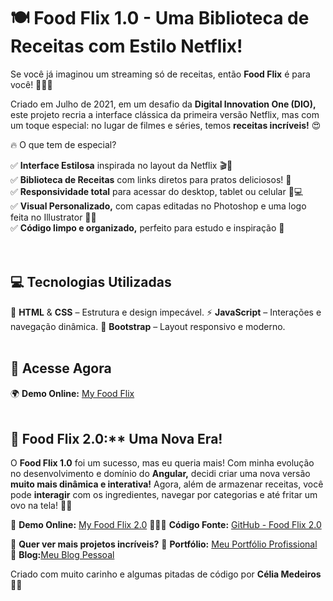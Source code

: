# 🍽️ Food Flix 1.0 - Uma Biblioteca de Receitas com Estilo Netflix!

Se você já imaginou um streaming só de receitas, então **Food Flix** é para você! 🍕🍰🍜

Criado em Julho de 2021, em um desafio da **Digital Innovation One (DIO),** este projeto recria a interface clássica da primeira versão Netflix, mas com um toque especial: no lugar de filmes e séries, temos **receitas incríveis!** 😍

🔥 O que tem de especial?

✅ **Interface Estilosa** inspirada no layout da Netflix 🎬🍲<br>
✅ **Biblioteca de Receitas** com links diretos para pratos deliciosos! 🤤<br>
✅ **Responsividade total** para acessar do desktop, tablet ou celular 📱💻<br>
✅ **Visual Personalizado,** com capas editadas no Photoshop e uma logo feita no Illustrator 🎨✨<br>
✅ **Código limpo e organizado,** perfeito para estudo e inspiração 🚀<br>
<br><br>

## 💻 Tecnologias Utilizadas

🚀 **HTML** & **CSS** – Estrutura e design impecável.
⚡ **JavaScript** – Interações e navegação dinâmica.
🎨 **Bootstrap** – Layout responsivo e moderno.
<br><br>

## 🔗 Acesse Agora

🌍 **Demo Online:** [My Food Flix](https://my-food-flix.netlify.app/)
<br><br>

## 🎉 Food Flix 2.0:** Uma Nova Era!

O **Food Flix 1.0** foi um sucesso, mas eu queria mais! Com minha evolução no desenvolvimento e domínio do **Angular,** decidi criar uma nova versão **muito mais dinâmica e interativa!** Agora, além de armazenar receitas, você pode **interagir** com os ingredientes, navegar por categorias e até fritar um ovo na tela! 🍳🔥

🔗 **Demo Online:** [My Food Flix 2.0](https://tiexperient-my-food-flix.netlify.app/)
👩🏼‍💻 **Código Fonte:** [GitHub - Food Flix 2.0](https://github.com/tiexperient/angular-food-flix)

📢 **Quer ver mais projetos incríveis?**
🔗 **Portfólio:** [Meu Portfólio Profissional](https://ti-experient.netlify.app/)<br>
📝 **Blog:**[Meu Blog Pessoal](https://tiexperient-blog.netlify.app/) 

Criado com muito carinho e algumas pitadas de código por **Célia Medeiros** 💛🚀
